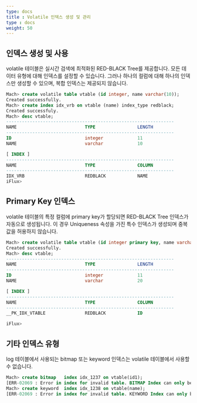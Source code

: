 ```yaml
---
type: docs
title : Volatile 인덱스 생성 및 관리
type : docs
weight: 50
---
```


##  인덱스 생성 및 사용

volatile 테이블은 실시간 검색에 최적화된 RED-BLACK Tree를 제공합니다. 모든 데이터 유형에 대해 인덱스를 설정할 수 있습니다. 그러나 하나의 컬럼에 대해 하나의 인덱스만 생성할 수 있으며, 복합 인덱스는 제공되지 않습니다.

```sql
Mach> create volatile table vtable (id integer, name varchar(10));
Created successfully.
Mach> create index idx_vrb on vtable (name) index_type redblack;
Created successfuly.
Mach> desc vtable;
----------------------------------------------------------------
NAME                          TYPE                LENGTH
----------------------------------------------------------------
ID                            integer             11
NAME                          varchar             10

[ INDEX ]
----------------------------------------------------------------
NAME                          TYPE                COLUMN
----------------------------------------------------------------
IDX_VRB                       REDBLACK            NAME
iFlux>
```


##  Primary Key 인덱스

volatile 테이블의 특정 컬럼에 primary key가 할당되면 RED-BLACK Tree 인덱스가 자동으로 생성됩니다. 이 경우 Uniqueness 속성을 가진 특수 인덱스가 생성되며 중복 값을 허용하지 않습니다.

```sql
Mach> create volatile table vtable (id integer primary key, name varchar(20));
Created successfully.
Mach> desc vtable;
----------------------------------------------------------------
NAME                          TYPE                LENGTH
----------------------------------------------------------------
ID                            integer             11
NAME                          varchar             20

[ INDEX ]
----------------------------------------------------------------
NAME                          TYPE                COLUMN
----------------------------------------------------------------
__PK_IDX_VTABLE               REDBLACK            ID

iFlux>
```


##  기타 인덱스 유형

log 테이블에서 사용되는 bitmap 또는 keyword 인덱스는 volatile 테이블에서 사용할 수 없습니다.

```sql
Mach> create bitmap   index idx_1237 on vtable(id1);
[ERR-02069 : Error in index for invalid table. BITMAP Index can only be created for LOG Table.]
Mach> create keyword  index idx_1238 on vtable(name);
[ERR-02069 : Error in index for invalid table. KEYWORD Index can only be created for LOG Table.]
```
